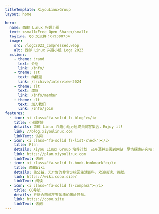 ```yaml
---
titleTemplate: XiyouLinuxGroup
layout: home

hero:
  name: 西邮 Linux 兴趣小组
  text: <small>Free Open Share</small>
  tagline: QQ 交流群：669398734
  image:
    src: /logo2023_compressed.webp
    alt: 西邮 Linux 兴趣小组 Logo 2023
  actions:
    - theme: brand
      text: 介绍
      link: /info/
    - theme: alt
      text: 纳新题
      link: /archive/interview-2024
    - theme: alt
      text: 成员
      link: /info/member
    - theme: alt
      text: 加入我们
      link: /info/join
features:
  - icon: <i class="fa-solid fa-blog"></i>
    title: 小组群博
    details: 西邮 Linux 兴趣小组历届成员博客集合，Enjoy it!
    link: //blog.xiyoulinux.com
    linkText: 访问
  - icon: <i class="fa-solid fa-list-check"></i>
    title: Plan
    details: Xiyou Linux Group 培养计划，已开源并部署到网站，尽情探索研究吧！
    link: https://plan.xiyoulinux.com
    linkText: 访问
  - icon: <i class="fa-solid fa-book-bookmark"></i>
    title: 西邮Wiki
    details: 纯公益、无广告的非官方校园生活百科，欢迎阅读、贡献。
    link: https://wiki.cooo.site/
    linkText: 阅读
  - icon: <i class="fa-solid fa-compass"></i>
    title: CO导航
    details: 更适合西邮宝宝体质的网址导航。
    link: https://cooo.site
    linkText: 访问
---
```

